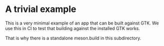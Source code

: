A trivial example
=================

This is a very minimal example of an app that can be built against GTK.
We use this in CI to test that building against the installed GTK works.

That is why there is a standalone meson.build in this subdirectory.
